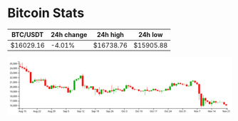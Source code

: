 # Bitcoin Stats

BTC/USDT|24h change|24h high|24h low|
|---|---|---|---|
|$16029.16|-4.01%|$16738.76|$15905.88|

<img src="./chart.svg">
